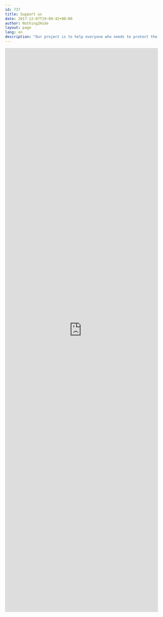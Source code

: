 ```yaml
---
id: 737
title: Support us
date: 2017-12-07T19:09:42+00:00
author: Nothing2Hide
layout: page
lang: en
description: "Our project is to help everyone who needs to protect their data, journalists, lawyers, human right defenders. We have already set up many trainings and are always working on new projects. In order to insure the sustainability of our actions and our project, we need funds. Your support matters to us and to every journalists, activists and human right defenders we aim to help."
---
```


<iframe id="haWidget" style="width: 100%; height: 1850px; border: none;" src="https://www.helloasso.com/associations/nothing-2-hide/formulaires/1/widget/en"></iframe>
